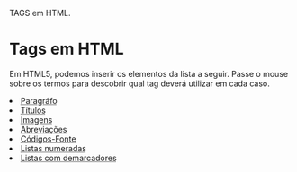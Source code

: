 TAGS em HTML.

<!DOCTYPE html>
<html lang="pt-br">
<head>
    <meta charset="UTF-8">
    <meta name="viewport" content="width=device-width, initial-scale=1.0">
    <title>Desafio 02</title>
</head>
<body>
    <h1>Tags em HTML</h1>
    <p>Em HTML5, podemos inserir os elementos da lista a seguir. Passe o mouse sobre os termos para descobrir qual tag deverá utilizar em cada caso.</p>
        <li><abbr title="Use a tag <p>">Paragráfo</abbr></li>
        <li><abbr title="Use a tag <h1>...<h6>">Títulos</abbr></li>
        <li><abbr title="Use a tag <img>">Imagens</abbr></li>
        <li><abbr title="Use a tag <abbr>">Abreviações</abbr></li>
        <li><abbr title="Use a tag <code>">Códigos-Fonte</abbr></li>
        <li><abbr title="Use as tags <ol> e <li>">Listas numeradas</abbr></li>
        <li><abbr title="Use as tags <ul> e <li>">Listas com demarcadores</abbr></li>
</body>
</html>
